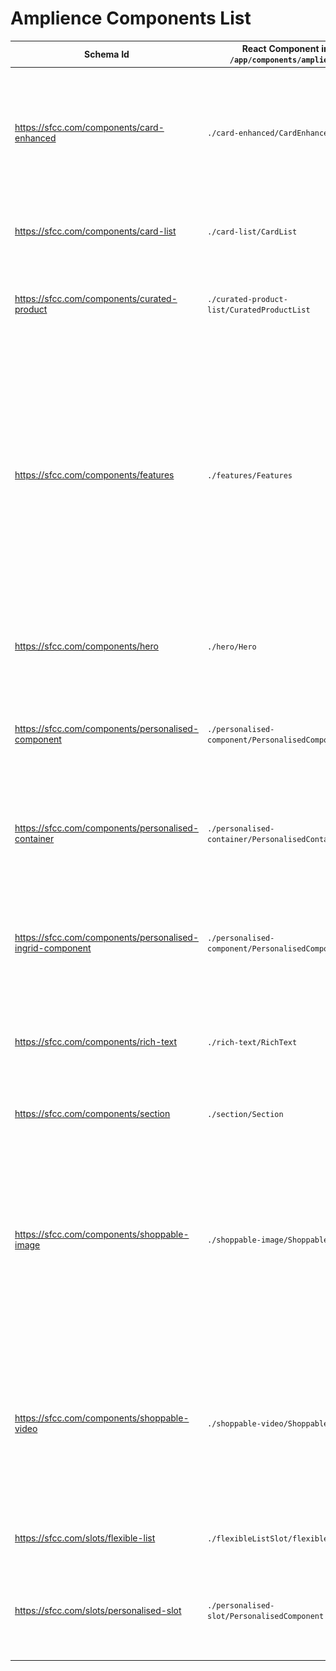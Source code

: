 # Amplience Components List

| Schema Id | React Component in `/app/components/amplience` | Description |
|-----------|-----------------|-------------|
| https://sfcc.com/components/card-enhanced | `./card-enhanced/CardEnhanced` | ![Card Enhanced](./media/components-card-enhanced.png) An enhanced card with localisation, responsive imaging, point of interest cropping and layout options|
| https://sfcc.com/components/card-list | `./card-list/CardList` | ![Card List](./media/components-card-list.png) Displaying a list of Card Enhanced in an horizontal stack |
| https://sfcc.com/components/curated-product | `./curated-product-list/CuratedProductList` | ![Curated Product List](./media/components-curated-product-list.png) A list of manually curated products from SFCC |
| https://sfcc.com/components/features | `./features/Features` | ![Features List](./media/Features.png) ![Features Buttons](./media/Features2.png) Component displaying a list of features (icon, title, text, link) with two possible views, listing or buttons. This shows an example if choosing renders via CMS content and automated alt text for images in a fallback from other values |
| https://sfcc.com/components/hero | `./hero/Hero` | ![Hero](./media/components-hero.png) Hero banner with an image, a localised title and a list of localised actions |
| https://sfcc.com/components/personalised-component | `./personalised-component/PersonalisedComponent` | A component that contains variants associated to customer groups to display personalised content |
| https://sfcc.com/components/personalised-container | `./personalised-container/PersonalisedContainer` | A container that contains variants associated to customer groups to display personalised content |
| https://sfcc.com/components/personalised-ingrid-component | `./personalised-component/PersonalisedComponent` | A component that contains variants associated to customer groups to display personalised content, but only for grid items |
| https://sfcc.com/components/rich-text| `./rich-text/RichText` | Component using the dc-extension-rich-text with Markdown and visual editing |
| https://sfcc.com/components/section | `./section/Section` | ![Section](./media/components-section.png) A block of text with a localised title and localised subtitle|
| https://sfcc.com/components/shoppable-image | `./shoppable-image/ShoppableImage` | A component that allows the merchandizer to add hotspot links to an image. Links may point to Commerce products & catagories, as well as simple tooltips and external URLs.  |
| https://sfcc.com/components/shoppable-video | `./shoppable-video/ShoppableVideo` | A component that allows the merchandizer to add hotspot links to a video. Links may point to Commerce products & catagories, as well as simple tooltips and external URLs.  |
| https://sfcc.com/slots/flexible-list | `./flexibleListSlot/flexibleListSlot` | A slot that contains a flexible list of content |
| https://sfcc.com/slots/personalised-slot | `./personalised-slot/PersonalisedComponent` | A slot that contains variants associated to customer groups to display personalised content |
